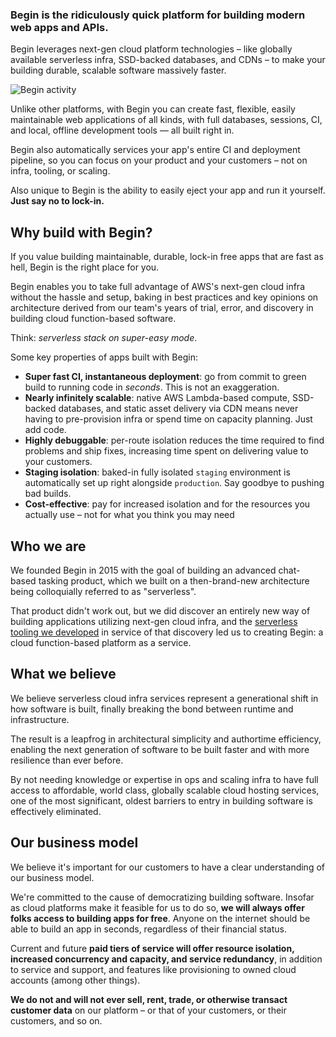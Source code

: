### **Begin is the ridiculously quick platform for building modern web apps and APIs.**

Begin leverages next-gen cloud platform technologies – like globally available serverless infra, SSD-backed databases, and CDNs – to make your building durable, scalable software massively faster.

![Begin activity](/_static/screens/begin-activity.jpg)

Unlike other platforms, with Begin you can create fast, flexible, easily maintainable web applications of all kinds, with full databases, sessions, CI, and local, offline development tools — all built right in.

Begin also automatically services your app's entire CI and deployment pipeline, so you can focus on your product and your customers – not on infra, tooling, or scaling.

Also unique to Begin is the ability to easily eject your app and run it yourself. **Just say no to lock-in.**


## Why build with Begin?

If you value building maintainable, durable, lock-in free apps that are fast as hell, Begin is the right place for you.

Begin enables you to take full advantage of AWS's next-gen cloud infra without the hassle and setup, baking in best practices and key opinions on architecture derived from our team's years of trial, error, and discovery in building cloud function-based software.

Think: *serverless stack on super-easy mode*.

Some key properties of apps built with Begin:

- **Super fast CI, instantaneous deployment**: go from commit to green build to running code in *seconds*. This is not an exaggeration.
- **Nearly infinitely scalable**: native AWS Lambda-based compute, SSD-backed databases, and static asset delivery via CDN means never having to pre-provision infra or spend time on capacity planning. Just add code.
- **Highly debuggable**: per-route isolation reduces the time required to find problems and ship fixes, increasing time spent on delivering value to your customers.
- **Staging isolation**: baked-in fully isolated `staging` environment is automatically set up right alongside `production`. Say goodbye to pushing bad builds.
- **Cost-effective**: pay for increased isolation and for the resources you actually use – not for what you think you may need


## Who we are

We founded Begin in 2015 with the goal of building an advanced chat-based tasking product, which we built on a then-brand-new architecture being colloquially referred to as "serverless".

That product didn't work out, but we did discover an entirely new way of building applications utilizing next-gen cloud infra, and the [serverless tooling we developed](https://arc.codes) in service of that discovery led us to creating Begin: a cloud function-based platform as a service.


## What we believe

We believe serverless cloud infra services represent a generational shift in how software is built, finally breaking the bond between runtime and infrastructure.

The result is a leapfrog in architectural simplicity and authortime efficiency, enabling the next generation of software to be built faster and with more resilience than ever before.

By not needing knowledge or expertise in ops and scaling infra to have full access to affordable, world class, globally scalable cloud hosting services, one of the most significant, oldest barriers to entry in building software is effectively eliminated.


## Our business model

We believe it's important for our customers to have a clear understanding of our business model.

We're committed to the cause of democratizing building software. Insofar as cloud platforms make it feasible for us to do so, **we will always offer folks access to building apps for free**. Anyone on the internet should be able to build an app in seconds, regardless of their financial status.

Current and future **paid tiers of service will offer resource isolation, increased concurrency and capacity, and service redundancy**, in addition to service and support, and features like provisioning to owned cloud accounts (among other things).

**We do not and will not ever sell, rent, trade, or otherwise transact customer data** on our platform – or that of your customers, or their customers, and so on.
